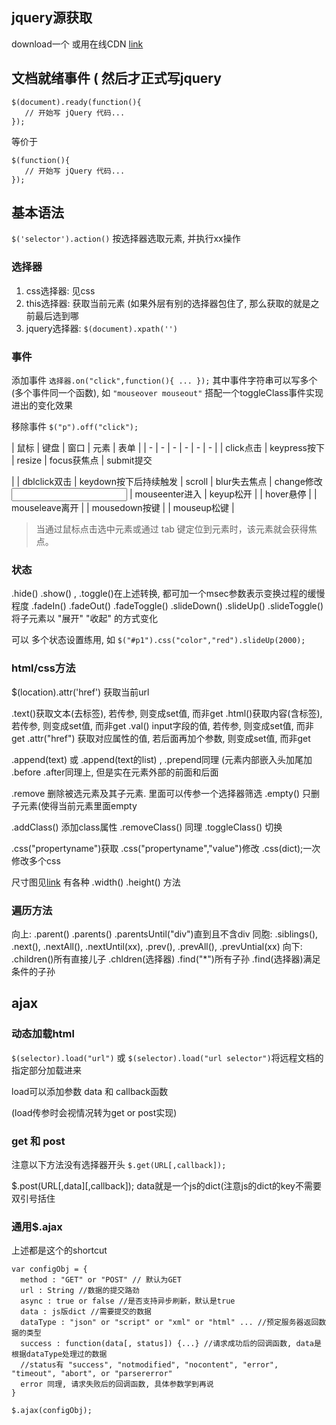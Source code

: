 
## jquery源获取
download一个
或用在线CDN [link](https://www.runoob.com/jquery/jquery-install.html)

## 文档就绪事件 ( 然后才正式写jquery
```
$(document).ready(function(){
   // 开始写 jQuery 代码...
});
```

等价于 

```
$(function(){
   // 开始写 jQuery 代码...
});
```

## 基本语法

`$('selector').action()` 按选择器选取元素, 并执行xx操作

### 选择器
1) css选择器: 见css
2) this选择器:  获取当前元素 (如果外层有别的选择器包住了, 那么获取的就是之前最后选到哪
3) jquery选择器: `$(document).xpath('')`

### 事件
添加事件 `选择器.on("click",function(){ ... });`
其中事件字符串可以写多个(多个事件同一个函数), 如 `"mouseover mouseout"` 搭配一个toggleClass事件实现进出的变化效果

移除事件 `$("p").off("click");`

| 鼠标 |  键盘 |  窗口 | 元素  | 表单 |
| - | -  | - | - |  - | - |
| click点击 | keypress按下 |  resize | focus获焦点 | submit提交<form> |
| dblclick双击 | keydown按下后持续触发 |  scroll | blur失去焦点 | change修改<input>
| mouseenter进入 | keyup松开 | 
| hover悬停 | 
| mouseleave离开 | 
| mousedown按键 | 
| mouseup松键 | 

> 当通过鼠标点击选中元素或通过 tab 键定位到元素时，该元素就会获得焦点。

### 状态
.hide() .show() , .toggle()在上述转换, 都可加一个msec参数表示变换过程的缓慢程度
.fadeIn() .fadeOut() .fadeToggle()
.slideDown() .slideUp() .slideToggle() 将子元素以 "展开" "收起" 的方式变化

可以 多个状态设置练用, 如 `$("#p1").css("color","red").slideUp(2000);`

### html/css方法
$(location).attr('href') 获取当前url

.text()获取文本(去标签),  若传参, 则变成set值, 而非get
.html()获取内容(含标签),  若传参, 则变成set值, 而非get
.val() input字段的值,  若传参, 则变成set值, 而非get
.attr("href") 获取对应属性的值, 若后面再加个参数, 则变成set值, 而非get

.append(text) 或 .append(text的list) , .prepend同理 (元素内部嵌入头加尾加
.before .after同理上, 但是实在元素外部的前面和后面

.remove 删除被选元素及其子元素.  里面可以传参一个选择器筛选
.empty() 只删子元素(使得当前元素里面empty  

.addClass()  添加class属性   .removeClass() 同理  .toggleClass() 切换

.css("propertyname")获取   .css("propertyname","value")修改   .css(dict);一次修改多个css

尺寸图见[link](https://www.runoob.com/jquery/jquery-dimensions.html)
有各种 .width() .height() 方法

### 遍历方法
向上: .parent() .parents() .parentsUntil("div")直到且不含div
同胞: .siblings(), .next(), .nextAll(), .nextUntil(xx), .prev(), .prevAll(), .prevUntial(xx)
向下: .children()所有直接儿子 .chldren(选择器) .find("*")所有子孙 .find(选择器)满足条件的子孙

## ajax
### 动态加载html
`$(selector).load("url")` 或 `$(selector).load("url selector")`将远程文档的指定部分加载进来

load可以添加参数 data 和 callback函数

(load传参时会视情况转为get or post实现)

### get 和 post
注意以下方法没有选择器开头
`$.get(URL[,callback]);` 

$.post(URL[,data][,callback]);
data就是一个js的dict(注意js的dict的key不需要双引号括住

### 通用$.ajax
上述都是这个的shortcut
```
var configObj = {
  method : "GET" or "POST" // 默认为GET
  url : String //数据的提交路劲
  async : true or false //是否支持异步刷新，默认是true
  data : js版dict //需要提交的数据
  dataType : "json" or "script" or "xml" or "html" ... //预定服务器返回数据的类型
  success : function(data[, status]) {...} //请求成功后的回调函数, data是根据dataType处理过的数据
  //status有 "success", "notmodified", "nocontent", "error", "timeout", "abort", or "parsererror"
  error 同理, 请求失败后的回调函数, 具体参数学到再说
}
```
`$.ajax(configObj);`